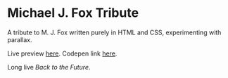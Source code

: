 # Michael J. Fox Tribute

A tribute to M. J. Fox written purely in HTML and CSS, experimenting with parallax.

Live preview [here](https://divyanshu013.github.io/michael-j-fox-tribute).
Codepen link [here](http://codepen.io/divyanshu013/full/oBmyMz/).

Long live *Back to the Future*.
